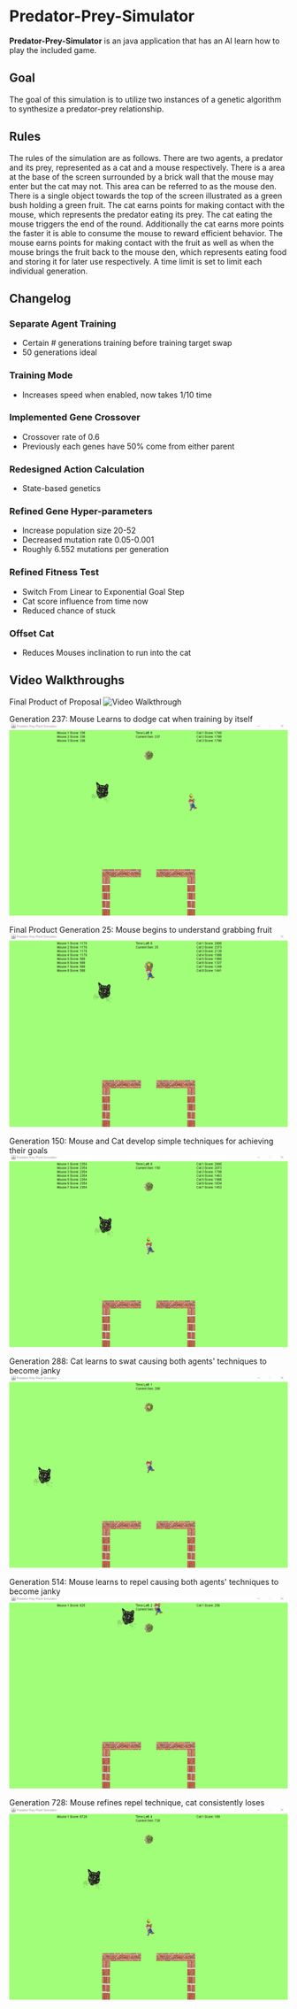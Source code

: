 # Predator-Prey-Simulator

**Predator-Prey-Simulator** is an java application that has an AI learn how to play the included game.

## Goal
The goal of this simulation is to utilize two instances of a genetic algorithm to synthesize a predator-prey relationship.

## Rules
The rules of the simulation are as follows. There are two agents, a predator and its prey, represented as a cat and a mouse respectively. There is a area at the base of the screen surrounded by a brick wall that the mouse may enter but the cat may not. This area can be referred to as the mouse den. There is a single object towards the top of the screen illustrated as a green bush holding a green fruit. The cat earns points for making contact with the mouse, which represents the predator eating its prey. The cat eating the mouse triggers the end of the round. Additionally the cat earns more points the faster it is able to consume the mouse to reward efficient behavior. The mouse earns points for making contact with the fruit as well as when the mouse brings the fruit back to the mouse den, which represents eating food and storing it for later use respectively. A time limit is set to limit each individual generation.
## Changelog

### Separate Agent Training
 - Certain # generations training before training target swap
 - 50 generations ideal
### Training Mode
 - Increases speed when enabled, now takes 1/10 time
### Implemented Gene Crossover
 - Crossover rate of 0.6
 - Previously each genes have 50% come from either parent
### Redesigned Action Calculation
 - State-based genetics
### Refined Gene Hyper-parameters
 - Increase population size 20-52
 - Decreased mutation rate 0.05-0.001
 - Roughly 6.552 mutations per generation
### Refined Fitness Test
 - Switch From Linear to Exponential Goal Step
 - Cat score influence from time now
 - Reduced chance of stuck
### Offset Cat
 - Reduces Mouses inclination to run into the cat

## Video Walkthroughs

Final Product of Proposal
<img src='walkthroughOld.gif' title='Video Walkthrough' width='' alt='Video Walkthrough' />

Generation 237: Mouse Learns to dodge cat when training by itself
<img src='walkthroughDodgeOld.gif' title='Video Walkthrough' width='' alt='Video Walkthrough' />

Final Product
Generation 25: Mouse begins to understand grabbing fruit
<img src='walkthrough25.gif' title='Video Walkthrough' width='' alt='Video Walkthrough' />

Generation 150: Mouse and Cat develop simple techniques for achieving their goals
<img src='walkthrough150.gif' title='Video Walkthrough' width='' alt='Video Walkthrough' />

Generation 288: Cat learns to swat causing both agents' techniques to become janky
<img src='walkthrough288.gif' title='Video Walkthrough' width='' alt='Video Walkthrough' />

Generation 514: Mouse learns to repel causing both agents' techniques to become janky
<img src='walkthrough514.gif' title='Video Walkthrough' width='' alt='Video Walkthrough' />

Generation 728: Mouse refines repel technique, cat consistently loses
<img src='walkthrough728.gif' title='Video Walkthrough' width='' alt='Video Walkthrough' />

